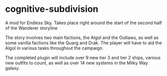 # cognitive-subdivision
A mod for Endless Sky. Takes place right around the start of the second half of the Wanderer storyline

The story involves two main factions, the Algol and the Outlaws, as well as some vanilla factions like the Quarg and Drak.
The player will have to aid the Algol in various tasks throughout the campaign.

The completed plugin will include over 9 new tier 3 and tier 2 ships, various new outfits to count, as well as over 14 new systems in the Milky Way galaxy.
